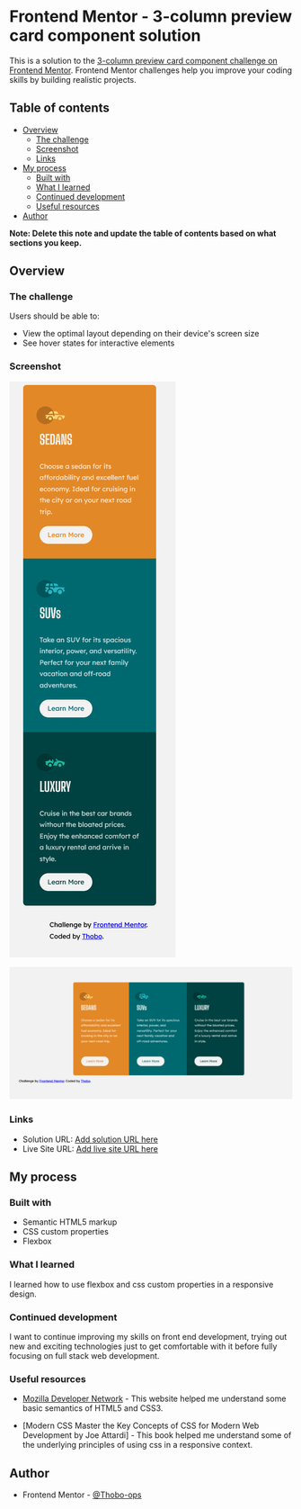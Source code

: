 # Frontend Mentor - 3-column preview card component solution

This is a solution to the [3-column preview card component challenge on Frontend Mentor](https://www.frontendmentor.io/challenges/3column-preview-card-component-pH92eAR2-). Frontend Mentor challenges help you improve your coding skills by building realistic projects. 

## Table of contents

- [Overview](#overview)
  - [The challenge](#the-challenge)
  - [Screenshot](#screenshot)
  - [Links](#links)
- [My process](#my-process)
  - [Built with](#built-with)
  - [What I learned](#what-i-learned)
  - [Continued development](#continued-development)
  - [Useful resources](#useful-resources)
- [Author](#author)

**Note: Delete this note and update the table of contents based on what sections you keep.**

## Overview

### The challenge

Users should be able to:

- View the optimal layout depending on their device's screen size
- See hover states for interactive elements

### Screenshot

![Desktop design](./screenshots/Screen_Shot_mobile.png)

![mobile design](./screenshots/Screenshot_desktop.png)

### Links

- Solution URL: [Add solution URL here](https://your-solution-url.com)
- Live Site URL: [Add live site URL here](https://your-live-site-url.com)

## My process

### Built with

- Semantic HTML5 markup
- CSS custom properties
- Flexbox


### What I learned

I learned how to use flexbox and css custom properties in a responsive design.


### Continued development

I want to continue improving my skills on front end development, trying out new and exciting technologies just to get comfortable with it before fully focusing on full stack web development.


### Useful resources

- [Mozilla Developer Network](https://developer.mozilla.org/en-US/) - This website helped me understand some basic semantics of HTML5 and CSS3.

- [Modern CSS Master the Key Concepts of CSS for Modern Web Development by Joe Attardi] - This book helped me understand some of the underlying principles of using css in a responsive context.


## Author

- Frontend Mentor - [@Thobo-ops](https://www.frontendmentor.io/profile/Thobo-ops)
